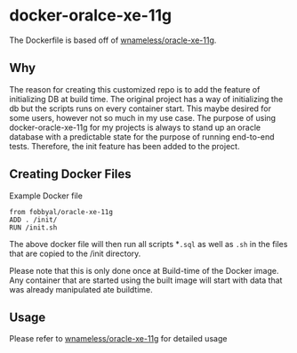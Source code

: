 # docker-oralce-xe-11g

The Dockerfile is based off of [wnameless/oracle-xe-11g](https://github.com/wnameless/docker-oracle-xe-11g). 

## Why
The reason for creating this customized repo is to add the feature of initializing DB at build time. The original project has a way of initializing the db but the scripts runs on every container start. This maybe desired for some users, however not so much in my use case. The purpose of using docker-oracle-xe-11g for my projects is always to stand up an oracle
database with a predictable state for the purpose of running end-to-end tests. Therefore, the init feature has been added to the project. 


## Creating Docker Files
Example Docker file
```
from fobbyal/oracle-xe-11g
ADD . /init/
RUN /init.sh
```
The above docker file will then run all scripts *`.sql` as well as `.sh` in the files that are copied to the /init directory.


Please note that this is only done once at Build-time of the Docker image. Any container that are started using the built image will start with data that was already manipulated ate buildtime.


## Usage
Please refer to [wnameless/oracle-xe-11g](https://github.com/wnameless/docker-oracle-xe-11g) for detailed usage
